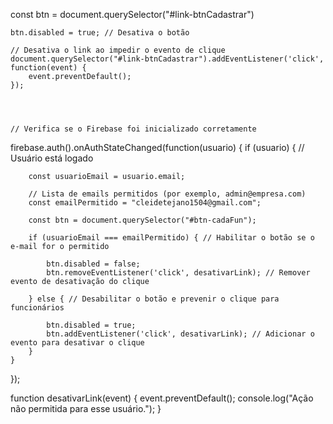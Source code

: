 const btn = document.querySelector("#link-btnCadastrar")

    btn.disabled = true; // Desativa o botão

    // Desativa o link ao impedir o evento de clique
    document.querySelector("#link-btnCadastrar").addEventListener('click', function(event) {
        event.preventDefault();
    });




    // Verifica se o Firebase foi inicializado corretamente
firebase.auth().onAuthStateChanged(function(usuario) {
    if (usuario) { // Usuário está logado
       
        const usuarioEmail = usuario.email;
        
        // Lista de emails permitidos (por exemplo, admin@empresa.com)
        const emailPermitido = "cleidetejano1504@gmail.com";
        
        const btn = document.querySelector("#btn-cadaFun");
        
        if (usuarioEmail === emailPermitido) { // Habilitar o botão se o e-mail for o permitido
           
            btn.disabled = false;
            btn.removeEventListener('click', desativarLink); // Remover evento de desativação do clique

        } else { // Desabilitar o botão e prevenir o clique para funcionários
           
            btn.disabled = true;
            btn.addEventListener('click', desativarLink); // Adicionar o evento para desativar o clique
        }
    } 
});

function desativarLink(event) {
    event.preventDefault();
    console.log("Ação não permitida para esse usuário.");
}








<!-- 
<script src="https://www.gstatic.com/firebasejs/10.14.1/firebase-app-compat.js"></script>
<script src="https://www.gstatic.com/firebasejs/10.14.1/firebase-auth-compat.js"></script>
<script src="../js/LoginAdm.js"></script> -->